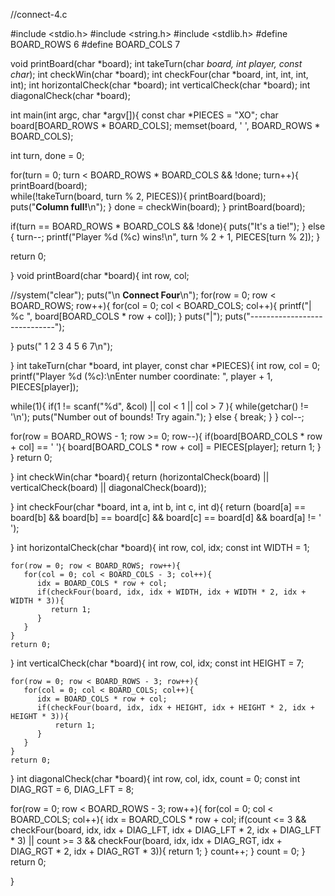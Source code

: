  //connect-4.c

#include <stdio.h> 
#include <string.h>
#include <stdlib.h>
#define BOARD_ROWS 6
#define BOARD_COLS 7

void printBoard(char *board);
int takeTurn(char *board, int player, const char*);
int checkWin(char *board);
int checkFour(char *board, int, int, int, int);
int horizontalCheck(char *board);
int verticalCheck(char *board);
int diagonalCheck(char *board);

int main(int argc, char *argv[]){
   const char *PIECES = "XO";
   char board[BOARD_ROWS * BOARD_COLS];
   memset(board, ' ', BOARD_ROWS * BOARD_COLS);

   int turn, done = 0;

   for(turn = 0; turn < BOARD_ROWS * BOARD_COLS && !done; turn++){
      printBoard(board);   
      while(!takeTurn(board, turn % 2, PIECES)){
         printBoard(board);   
         puts("**Column full!**\n");
      }
      done = checkWin(board);
   } 
   printBoard(board);

   if(turn == BOARD_ROWS * BOARD_COLS && !done){
      puts("It's a tie!");
   } else {
      turn--;
      printf("Player %d (%c) wins!\n", turn % 2 + 1, PIECES[turn % 2]);
   }

   return 0;

}
void printBoard(char *board){
   int row, col;

   //system("clear");
   puts("\n    ****Connect Four****\n");
   for(row = 0; row < BOARD_ROWS; row++){
      for(col = 0; col < BOARD_COLS; col++){
         printf("| %c ",  board[BOARD_COLS * row + col]);
      }
      puts("|");
      puts("-----------------------------");

   }
   puts("  1   2   3   4   5   6   7\n");

}
int takeTurn(char *board, int player, const char *PIECES){
   int row, col = 0;
   printf("Player %d (%c):\nEnter number coordinate: ", player + 1, PIECES[player]);

   while(1){ 
      if(1 != scanf("%d", &col) || col < 1 || col > 7 ){
         while(getchar() != '\n');
         puts("Number out of bounds! Try again.");
      } else { 
         break;
      }
   }
   col--;

   for(row = BOARD_ROWS - 1; row >= 0; row--){
      if(board[BOARD_COLS * row + col] == ' '){
         board[BOARD_COLS * row + col] = PIECES[player];
         return 1;
      }
   }
   return 0;

}
int checkWin(char *board){
    return (horizontalCheck(board) || verticalCheck(board) || diagonalCheck(board));

}
int checkFour(char *board, int a, int b, int c, int d){
    return (board[a] == board[b] && board[b] == board[c] && board[c] == board[d] && board[a] != ' ');

}
int horizontalCheck(char *board){
    int row, col, idx;
    const int WIDTH = 1;

    for(row = 0; row < BOARD_ROWS; row++){
       for(col = 0; col < BOARD_COLS - 3; col++){
          idx = BOARD_COLS * row + col;
          if(checkFour(board, idx, idx + WIDTH, idx + WIDTH * 2, idx + WIDTH * 3)){
             return 1;
          }
       }
    }
    return 0;

}
int verticalCheck(char *board){
    int row, col, idx;
    const int HEIGHT = 7;

    for(row = 0; row < BOARD_ROWS - 3; row++){
       for(col = 0; col < BOARD_COLS; col++){
          idx = BOARD_COLS * row + col;
          if(checkFour(board, idx, idx + HEIGHT, idx + HEIGHT * 2, idx + HEIGHT * 3)){
              return 1;
          }
       }
    }
    return 0;

}
int diagonalCheck(char *board){
   int row, col, idx, count = 0;
   const int DIAG_RGT = 6, DIAG_LFT = 8;

   for(row = 0; row < BOARD_ROWS - 3; row++){
      for(col = 0; col < BOARD_COLS; col++){
         idx = BOARD_COLS * row + col;
         if(count <= 3 && checkFour(board, idx, idx + DIAG_LFT, idx + DIAG_LFT * 2, idx + DIAG_LFT * 3) || count >= 3 && checkFour(board, idx, idx + DIAG_RGT, idx + DIAG_RGT * 2, idx + DIAG_RGT * 3)){
            return 1;
         }
         count++;
      }
      count = 0;
   }
   return 0;

}
